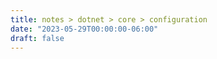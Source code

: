 ```yaml
---
title: notes > dotnet > core > configuration
date: "2023-05-29T00:00:00-06:00"
draft: false
---
```

